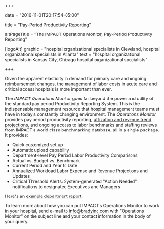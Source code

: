 +++

date = "2016-11-01T20:17:54-05:00"

title = "Pay-Period Productivity Reporting"

altPageTitle = "The IMPACT Operations Monitor, Pay-Period Productivity Reporting"

[logoAlt]
  graphic = "hospital organizational specialists in Cleveland, hospital organizational specialists in Atlanta"
  text = "hospital organizational specialists in Kansas City, Chicago hospital organizational specialists"

+++

Given the apparent elasticity in demand for primary care and ongoing reimbursement changes, the management of labor costs in acute care and critical access hospitals is more important than ever.

The _IMPACT Operations Monitor_ goes far beyond the power and utility of the standard pay period Productivity Reporting System. This is the indispensable management resource that hospital management teams must have in today's constantly changing environment. The <em>Operations Monitor</em> provides pay period productivity reporting, <a href="/pdfs/Operations_Monitor_Bi-Weekly_Payroll_Trend_Report.pdf" target="_blank">utilization and revenue trend projections</a>, and ongoing access to labor benchmarks and staffing reviews from IMPACT's world class benchmarking database, all in a single package. It provides:

* Quick customized set up  
* Automatic upload capability  
* Department-level Pay Period Labor Productivity Comparisons  
* Actual vs. Budget vs. Benchmark  
* Current Period and Year to Date  
* Annualized Workload Labor Expense and Revenue Projections and Updates  
* Critical Threshold Alerts: System-generated "Action Needed" notifications to designated Executives and Managers

Here's an <a href="/pdfs/IMPACT_Operations_Monitor_Report.pdf" target="_blank">example department report</a>.

To learn more about how you can put IMPACT's Operations Monitor to work in your hospital, send e-mail to <a href="mailto:info@bradyinc.com?subject=Operations%20Monitor">info@bradyinc.com</a> with "Operations Monitor" on the subject line and your contact information in the body of your query.
